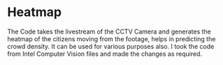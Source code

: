 # Heatmap

The Code takes the livestream of the CCTV Camera and generates the heatmap of the citizens moving from the footage, helps in predicting the crowd density. It can be used for various purposes also. I took the code from Intel Computer Vision files and made the changes as required. 
